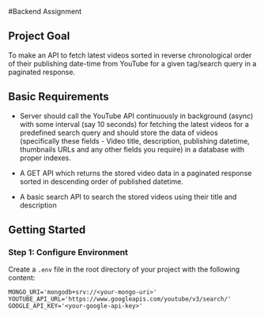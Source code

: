 #Backend Assignment

## Project Goal

To make an API to fetch latest videos sorted in reverse chronological order of their publishing date-time from YouTube for a given tag/search query in a paginated response.

## Basic Requirements

- Server should call the YouTube API continuously in background (async) with some interval (say 10 seconds) for fetching the latest videos for a predefined search query and should store the data of videos (specifically these fields - Video title, description, publishing datetime, thumbnails URLs and any other fields you require) in a database with proper indexes.

- A GET API which returns the stored video data in a paginated response sorted in descending order of published datetime.

- A basic search API to search the stored videos using their title and description

## Getting Started

### Step 1: Configure Environment

Create a `.env` file in the root directory of your project with the following content:

```env
MONGO_URI='mongodb+srv://<your-mongo-uri>'
YOUTUBE_API_URL='https://www.googleapis.com/youtube/v3/search/'
GOOGLE_API_KEY='<your-google-api-key>'
